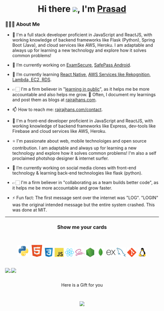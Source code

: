 <h1 align="center">Hi there <img src="https://raw.githubusercontent.com/iampavangandhi/iampavangandhi/master/gifs/Hi.gif" width="30px">, I'm  <a href="https://taurusilver7.github.io/profile/">Prasad</a></h1>

<h3> 👨🏻‍💻 About Me </h3>

- 📍  I'm a full stack developer proficient in JavaScript and ReactJS, with working knowledge of backend frameworks like Flask (Python), Spring Boot (Java), and cloud services like AWS, Heroku. I am adaptable and always up for learning a new technology and explore how it solves common problems!
- 🔭 I’m currently working on [ExamSecure](https://examsecure.rajrajhans.com/), [SafePass Android](https://github.com/rajrajhans/safepass-android).
- 🌱 I’m currently learning [React Native](https://github.com/rajrajhans/safepass-android), [AWS Services like Rekognition, Lambda, EC2, RDS](https://examsecure.rajrajhans.com). 
- 👉🏻 I'm a firm believer in "[learning in public](https://www.swyx.io/learn-in-public/)", as it helps me be more accountable and also helps me grow. 🚀 Often, I document my learnings and post them as blogs at [rajrajhans.com](https://rajrajhans.com).
- 📫 How to reach me: [rajrajhans.com/contact](https://rajrajhans.com/contact).


- 📍 I'm a front-end developer proficient in JavaScript and ReactJS, with working knowledge of backend frameworks like Express, dev-tools like Firebase and cloud services like AWS, Heroku.
- ⭐ I'm passionate about web, mobile technoloiges and open source contribution. I am adaptable and always up for learning a new technology and explore how it solves common problems! I'm also a self proclaimed photshop designer & internet surfer.
- 🌱 I’m currently working on social media clones with front-end technology & learning back-end technologies like flask (python).
- 👉🏻 I'm a firm believer in "collaborating as a team builds better code", as it helps me be more accountable and grow faster.
- ⚡ Fun fact: The first message sent over the internet was "LOG". "LOGIN" was the original intended message but the entire system crashed. This was done at MIT.

<hr>
<h3 align="center">Show me your cards</h3>
<br>

<p align="center">
<img src=https://raw.githubusercontent.com/devicons/devicon/master/icons/python/python-original.svg alt=python width="40" height="40"/>
<img src=https://raw.githubusercontent.com/devicons/devicon/master/icons/html5/html5-original.svg alt=html5 width="40" height="40"/>
<img src=https://raw.githubusercontent.com/devicons/devicon/master/icons/css3/css3-original.svg alt=css3 width="30" height="30"/>
<img src=https://raw.githubusercontent.com/devicons/devicon/master/icons/javascript/javascript-original.svg alt=javascript width="30" height="30"/>
<img src=https://raw.githubusercontent.com/devicons/devicon/master/icons/react/react-original.svg alt=react width="30" height="30"/>
<img src=https://raw.githubusercontent.com/devicons/devicon/master/icons/sass/sass-original.svg alt=sass width="30" height="30"/>
<img src=https://raw.githubusercontent.com/devicons/devicon/master/icons/nodejs/nodejs-original.svg alt=nodejs width="30" height="30"/>
<img src=https://raw.githubusercontent.com/devicons/devicon/master/icons/mongodb/mongodb-original.svg alt=mongodb width="30" height="30"/>
<img src=https://raw.githubusercontent.com/devicons/devicon/master/icons/express/express-original.svg alt=express width="30" height="30"/>
<img src=https://raw.githubusercontent.com/devicons/devicon/master/icons/mysql/mysql-original.svg alt=express width="30" height="30"/>
<img src=https://raw.githubusercontent.com/devicons/devicon/master/icons/git/git-original.svg alt=git width="30" height="30"/>
<img src=https://raw.githubusercontent.com/devicons/devicon/master/icons/linux/linux-original.svg alt=linux width="30" height="30"/>
</p>
<br/>

<a href="https://github.com/AVS1508">
  <img align="center" height="150em" src="https://github-readme-stats.vercel.app/api?username=taurusilver7&theme=buefy&show_icons=true" />
  <img align="center" height="150em" src="https://github-readme-stats.vercel.app/api/top-langs/?username=taurusilver7&theme=buefy&layout=compact" />
</a>
<br/>
<br/>
<p align="center">
    Here is a Gift for you
</p>
<br>
<p align="center">
    <img width="500" src="https://camo.githubusercontent.com/63f8c9cac63c534e42b7e1c3ae4732db7618e6768027885522c47ee8e6d3e230/68747470733a2f2f6769746875622d726561646d652d71756f7465732e6865726f6b756170702e636f6d2f71756f74653f7468656d653d6f6e656461726b26616e696d6174696f6e3d64656661756c74266c61796f75743d64656661756c74" />
</p>
